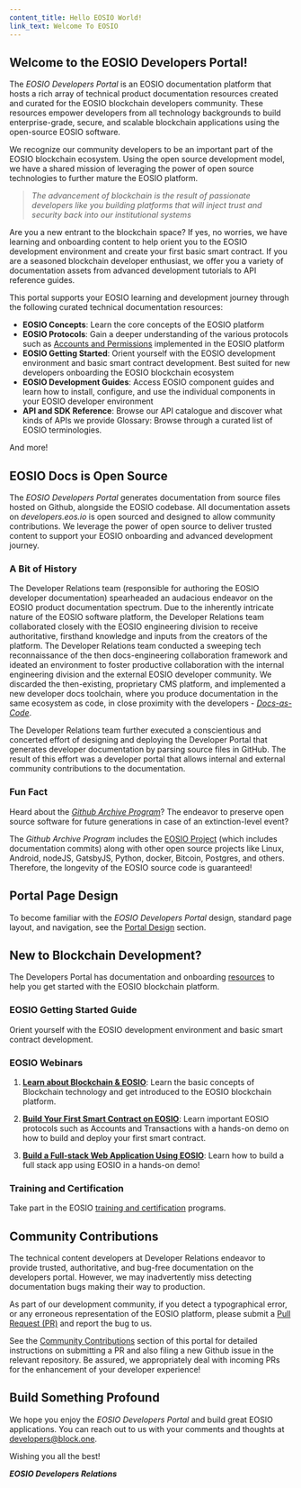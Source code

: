 ```yaml
---
content_title: Hello EOSIO World!
link_text: Welcome To EOSIO
---
```


## Welcome to the EOSIO Developers Portal!

The *EOSIO Developers Portal* is an EOSIO documentation platform that hosts a rich array of technical product documentation resources created and curated for the EOSIO blockchain developers community. These resources empower developers from all technology backgrounds to build enterprise-grade, secure, and scalable blockchain applications using the open-source EOSIO software.

We recognize our community developers to be an important part of the EOSIO blockchain ecosystem. Using the open source development model, we have a shared mission of leveraging the power of open source technologies to further mature the EOSIO platform.

> *The advancement of blockchain is the result of passionate developers like you building platforms that will inject trust and security back into our institutional systems*

Are you a new entrant to the blockchain space? If yes, no worries, we have learning and onboarding content to help orient you to the EOSIO development environment and create your first basic smart contract. If you are a seasoned blockchain developer enthusiast, we offer you a variety of documentation assets from advanced development tutorials to API reference guides.

This portal supports your EOSIO learning and development journey through the following curated technical documentation resources:

* **EOSIO Concepts**: Learn the core concepts of the EOSIO platform
* **EOSIO Protocols**: Gain a deeper understanding of the various protocols such as [Accounts and Permissions](../60_eosio-getting-started-guide/40_protocol-guides/40_accounts_and_permissions.md) implemented in the EOSIO platform
* **EOSIO Getting Started**: Orient yourself with the EOSIO development environment and basic smart contract development. Best suited for new developers onboarding the EOSIO blockchain ecosystem
* **EOSIO Development Guides**: Access EOSIO component guides and learn how to install, configure, and use the individual components in your EOSIO developer environment
* **API and SDK Reference**: Browse our API catalogue and discover what kinds of APIs we provide
Glossary: Browse through a curated list of EOSIO terminologies.

And more!

## EOSIO Docs is Open Source

The *EOSIO Developers Portal* generates documentation from source files hosted on Github, alongside the EOSIO codebase. All documentation assets on *developers.eos.io* is open sourced and designed to allow community contributions. We leverage the power of open source to deliver trusted content to support your EOSIO onboarding and advanced development journey.

### A Bit of History

The Developer Relations team (responsible for authoring the EOSIO developer documentation) spearheaded an audacious endeavor on the EOSIO product documentation spectrum. Due to the inherently intricate nature of the EOSIO software platform, the Developer Relations team collaborated closely with the EOSIO engineering division to receive authoritative, firsthand knowledge and inputs from the creators of the platform. The Developer Relations team conducted a sweeping tech reconnaissance of the then docs-engineering collaboration framework and ideated an environment to foster productive collaboration with the internal engineering division and the external EOSIO developer community. We discarded the then-existing, proprietary CMS platform, and implemented a new developer docs toolchain, where you produce documentation in the same ecosystem as code, in close proximity with the developers - [*Docs-as-Code*](https://www.docslikecode.com/).

The Developer Relations team further executed a conscientious and concerted effort of designing and deploying the Developer Portal that generates developer documentation by parsing source files in GitHub. The result of this effort was a developer portal that allows internal and external community contributions to the documentation.

### Fun Fact

Heard about the [*Github Archive Program*](https://archiveprogram.github.com/)? The endeavor to preserve open source software for future generations in case of an extinction-level event? 

The *Github Archive Program* includes the [EOSIO Project](https://github.com/EOSIO) (which includes documentation commits) along with other open source projects like Linux, Android, nodeJS, GatsbyJS, Python, docker, Bitcoin, Postgres, and others. Therefore, the longevity of the EOSIO source code is guaranteed!

## Portal Page Design

To become familiar with the *EOSIO Developers Portal* design, standard page layout, and navigation, see the [Portal Design](../40_portal-design) section.

## New to Blockchain Development?

The Developers Portal has documentation and onboarding [resources](../60_eosio-getting-started-guide) to help you get started with the EOSIO blockchain platform. 

### EOSIO Getting Started Guide 
Orient yourself with the EOSIO development environment and basic smart contract development.

### EOSIO Webinars

1. [**Learn about Blockchain & EOSIO**](https://eos.io/webinars/learn-about-blockchain-eosio/):
Learn the basic concepts of Blockchain technology and get introduced to the EOSIO blockchain platform. 

2. [**Build Your First Smart Contract on EOSIO**](https://eos.io/webinars/build-your-first-smart-contract-on-eosio/): 
Learn important EOSIO protocols such as Accounts and Transactions with a hands-on demo on how to build and deploy your first smart contract. 

3. [**Build a Full-stack Web Application Using EOSIO**](https://eos.io/webinars/build-a-full-stack-web-application-using-eosio/): 
Learn how to build a full stack app using EOSIO in a hands-on demo! 

### Training and Certification
Take part in the EOSIO [training and certification](https://eos.io/eosio-for-business/training-certification/) programs.


## Community Contributions

The technical content developers at Developer Relations endeavor to provide trusted, authoritative, and bug-free documentation on the developers portal. However, we may inadvertently miss detecting documentation bugs making their way to production.  

As part of our development community, if you detect a typographical error, or any erroneous representation of the EOSIO platform, please submit a [Pull Request (PR)](https://docs.github.com/en/free-pro-team@latest/github/collaborating-with-issues-and-pull-requests/creating-a-pull-request) and report the bug to us. 

See the [Community Contributions](../96_get-involved) section of this portal for detailed instructions on submitting a PR and also filing a new Github issue in the relevant repository. Be assured, we appropriately deal with incoming PRs for the enhancement of your developer experience! 

## Build Something Profound

We hope you enjoy the *EOSIO Developers Portal* and build great EOSIO applications. You can reach out to us with your comments and thoughts at developers@block.one.

Wishing you all the best!

***EOSIO Developers Relations*** 
